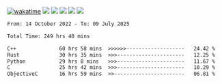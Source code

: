 [![wakatime](https://wakatime.com/badge/user/368879df-dc38-4b1a-86c4-8a2054a0e074.svg)](https://wakatime.com/@368879df-dc38-4b1a-86c4-8a2054a0e074)
<img src="https://img.shields.io/badge/Windows-0078D6?style=flat&logo=Windows&logoColor=white">
<img src="https://img.shields.io/badge/IntelliJ_IDEA-000000.svg?style=flat&logo=IntelliJ-IDEA&logoColor=white">
<img src="https://img.shields.io/badge/CLion-000000.svg?style=flat&logo=CLion&logoColor=white">
<img src="https://img.shields.io/badge/Visual_Studio_Code-007ACC?style=flat&logo=Visual-Studio-Code&logoColor=white">
<img src="https://img.shields.io/badge/Discord-5865F2?label=kano42&style=flat&logo=discord&logoColor=white">
<br>


<!--START_SECTION:waka-->

```txt
From: 14 October 2022 - To: 09 July 2025

Total Time: 249 hrs 40 mins

C++              60 hrs 58 mins  >>>>>>-------------------   24.42 %
Rust             30 hrs 35 mins  >>>----------------------   12.25 %
Python           29 hrs 8 mins   >>>----------------------   11.67 %
C                25 hrs 42 mins  >>>----------------------   10.29 %
ObjectiveC       16 hrs 59 mins  >>-----------------------   06.81 %
```

<!--END_SECTION:waka-->
